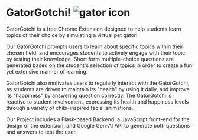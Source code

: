 # GatorGotchi! ![gator icon](https://github.com/MonishB123/GatorGotchi/blob/main/extension/icon.png)

GatorGotchi is a free Chrome Extension designed to help students learn topics of their choice by simulating a virtual pet gator!

Our GatorGotchi prompts users to learn about specific topics within their chosen field, and encourages students to actively engage with their topic by testing their knowledge. Short form multiple-choice questions are generated based on the student's selection of topics in order to create a fun yet extensive manner of learning.

GatorGotchi also motivates users to regularly interact with the GatorGotchi, as students are driven to maintain its "health" by using it daily, and improve its "happiness" by answering question correctly. The GatorGotchi is reactive to student involvement, expressing its health and happiness levels through a variety of chibi-inspired facial animations.

Our Project includes a Flask-based Backend, a JavaScript front-end for the design of the extension, and Google Gen-AI API to generate both questions and answers to test the user. 
